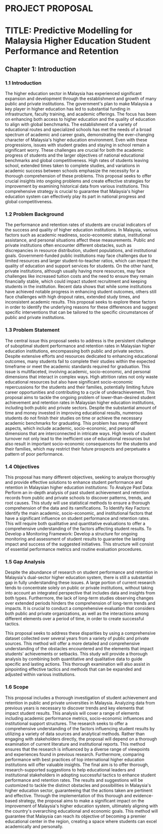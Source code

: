 # PROJECT PROPOSAL
# TITLE: Predictive Modelling for Malaysia Higher Education Student Performance and Retention

## Chapter 1: Introduction
### 1.1 Introduction
The higher education sector in Malaysia has experienced significant expansion and development through the establishment and growth of many public and private institutions. The government's plan to make Malaysia a key player in higher education has led to substantial funding in infrastructure, faculty training, and academic offerings. The focus has been on enhancing both access to higher education and the quality of education to align with global benchmarks. The establishment of a variety of educational routes and specialized schools has met the needs of a broad spectrum of academic and career goals, demonstrating the ever-changing character of Malaysia's higher education environment.
Even with these progressions, issues with student grades and staying in school remain a significant worry. These challenges are crucial for both the academic progress of students and the larger objectives of national educational benchmarks and global competitiveness. High rates of students leaving school, extended times taken to complete studies, and variations in academic success between schools emphasize the necessity for a thorough comprehension of these problems. This proposal seeks to offer crucial insights into ongoing problems and create effective strategies for improvement by examining historical data from various institutions. This comprehensive strategy is crucial to guarantee that Malaysia's higher education system can effectively play its part in national progress and global competitiveness.

### 1.2 Problem Background
The performance and retention rates of students are crucial indicators of the success and quality of higher education institutions. In Malaysia, various factors such as academic readiness, socio-economic status, institutional assistance, and personal situations affect these measurements. Public and private institutions often encounter different obstacles, such as discrepancies in resource distribution, student populations, and institutional goals. Government-funded public institutions may face challenges due to limited resources and larger student-to-teacher ratios, which can impact the quality of education and support services for students.
On the other hand, private institutions, although usually having more resources, may face challenges like increased tuition costs and the need to ensure they remain financially stable, which could impact student recruitment and keeping students in the institution. Recent data shows that while some institutions have achieved notable progress in enhancing student outcomes, others still face challenges with high dropout rates, extended study times, and inconsistent academic results. This proposal seeks to explore these factors in order to identify the underlying reasons for these differences and suggest specific interventions that can be tailored to the specific circumstances of public and private institutions.

### 1.3 Problem Statement
The central issue this proposal seeks to address is the persistent challenge of suboptimal student performance and retention rates in Malaysian higher education institutions, encompassing both public and private sectors. Despite extensive efforts and resources dedicated to enhancing educational outcomes, many students fail to complete their studies within the expected timeframe or meet the academic standards required for graduation. This issue is multifaceted, involving academic, socio-economic, and personal dimensions that interact in complex ways. High attrition rates not only waste educational resources but also have significant socio-economic repercussions for the students and their families, potentially limiting future career opportunities and contributing to a cycle of underachievement.
This proposal aims to tackle the ongoing problem of lower-than-desired student achievement and retention rates in Malaysian higher education institutions, including both public and private sectors. Despite the substantial amount of time and money invested in improving educational results, numerous students do not finish their studies on time or achieve the necessary academic benchmarks for graduating. This problem has many different aspects, which include academic, socio-economic, and personal dimensions that are interconnected in intricate ways. High levels of student turnover not only lead to the inefficient use of educational resources but also result in important socio-economic consequences for the students and their families, which may restrict their future prospects and perpetuate a pattern of poor performance.

### 1.4 Objectives
This proposal has many different objectives, seeking to analyze thoroughly and provide effective solutions to enhance student performance and retention in Malaysian higher education institutions:
To Analyze Past Data: Perform an in-depth analysis of past student achievement and retention records from public and private schools to discover patterns, trends, and root causes. This study will use statistical methods to ensure a thorough comprehension of the data and its ramifications.
To Identify Key Factors: Identify the main academic, socio-economic, and institutional factors that have a significant influence on student performance and retention rates. This will require both qualitative and quantitative evaluations to offer a comprehensive understanding of the factors affecting student results.
To Develop a Monitoring Framework: Develop a structure for ongoing monitoring and assessment of student results to guarantee the lasting impact and success of the suggested initiatives. This structure will consist of essential performance metrics and routine evaluation procedures.

### 1.5 Gap Analysis
Despite the abundance of research on student performance and retention in Malaysia's dual-sector higher education system, there is still a substantial gap in fully understanding these issues. A large portion of current research tends to concentrate solely on public or private institutions, without taking into account an integrated perspective that includes data and insights from both types. Furthermore, the lack of long-term studies observing changes over extended periods hinders the comprehension of long-term trends and impacts. It is crucial to conduct a comprehensive evaluation that considers both public and private organizations, as well as the interactions among different elements over a period of time, in order to create successful tactics.

This proposal seeks to address these disparities by using a comprehensive dataset collected over several years from a variety of public and private sources. This method will offer a more detailed and comprehensive understanding of the obstacles encountered and the elements that impact students' achievements or setbacks. This study will provide a thorough analysis by combining both quantitative and qualitative data to guide specific and lasting actions. This thorough examination will also assist in pinpointing effective tactics and methods that can be expanded and adjusted within various institutions.

### 1.6 Scope
This proposal includes a thorough investigation of student achievement and retention in public and private universities in Malaysia. Analyzing data from previous years is necessary to discover trends and key elements that impact student results.  This analysis will cover a range of elements including academic performance metrics, socio-economic influences and institutional support structures. The research seeks to offer a comprehensive understanding of the factors influencing student results by utilizing a variety of data sources and analytical methods.
Rather than engaging with stakeholders directly, the proposal will depend on a thorough examination of current literature and institutional reports. This method ensures that the research is influenced by a diverse range of viewpoints and experiences found in previous research. Furthermore, comparing performance with best practices of top international higher education institutions will offer valuable insights. The final aim is to offer thorough, research-supported suggestions to help educational leaders and institutional stakeholders in adopting successful tactics to enhance student performance and retention rates. The results and suggestions will be customized to tackle the distinct obstacles and possibilities in Malaysia's higher education sector, guaranteeing that the actions taken are pertinent and effective.
Through the implementation of this thorough and evidence-based strategy, the proposal aims to make a significant impact on the improvement of Malaysia's higher education system, ultimately aligning with the country's overarching educational and economic goals. This method will guarantee that Malaysia can reach its objective of becoming a premier educational center in the region, creating a space where students can excel academically and personally.


